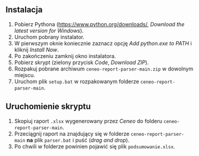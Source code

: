 ## Instalacja

1. Pobierz Pythona (https://www.python.org/downloads/, _Download the latest version for Windows_).
2. Uruchom pobrany instalator.
3. W pierwszym oknie koniecznie zaznacz opcję _Add python.exe to PATH_ i kliknij _Install Now_.
4. Po zakończeniu zamknij okno instalatora.
5. Pobierz skrypt (zielony przycisk _Code_, _Download ZIP_).
6. Rozpakuj pobrane archiwum `ceneo-report-parser-main.zip` w dowolnym miejscu.
7. Uruchom plik `setup.bat` w rozpakowanym folderze `ceneo-report-parser-main`.

## Uruchomienie skryptu

1. Skopiuj raport `.xlsx` wygenerowany przez _Ceneo_ do folderu `ceneo-report-parser-main`.
2. Przeciągnij raport na znajdujący się w folderze `ceneo-report-parser-main` **na** plik `parser.bat` i puść (_drag and drop_).
3. Po chwili w folderze powinien pojawić się plik `podsumowanie.xlsx`.